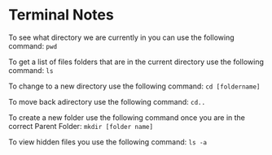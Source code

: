 # Terminal Notes

To see what directory we are currently in you can use the following command: `pwd`


To get a list of files folders that are in the current directory use the following command: `ls`


To change to a new directory use the following command: `cd [foldername]`

To move back adirectory use the following command: `cd..`

To create a new folder use the following command once you are in the correct Parent Folder: `mkdir [folder name]`

To view hidden files you use the following command: `ls -a`